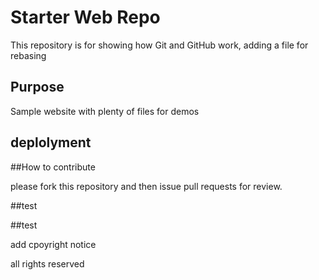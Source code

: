 # Starter Web Repo

This repository is for showing how Git and GitHub work, adding a file for rebasing 

## Purpose

Sample website with plenty of files for demos

## deplolyment

##How to contribute

please fork this repository and then issue pull requests for review.

##test

##test

add cpoyright notice

all rights reserved